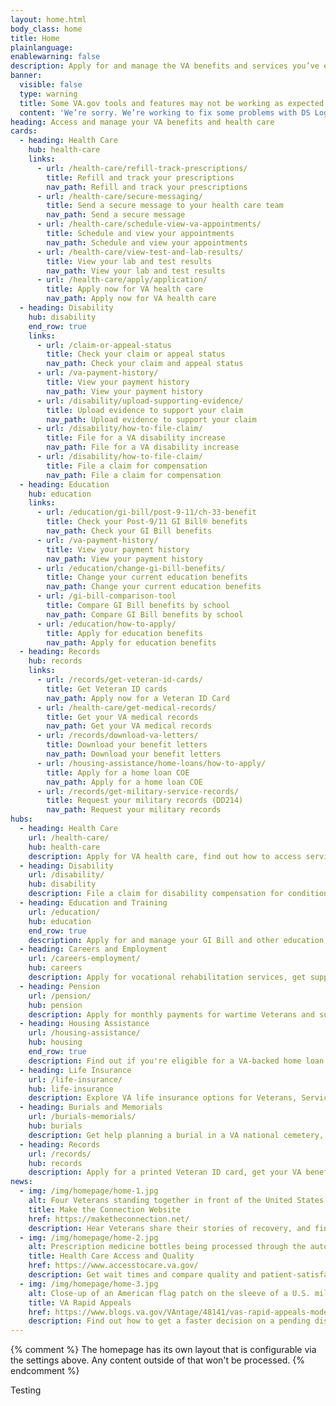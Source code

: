 ```yaml
---
layout: home.html
body_class: home
title: Home
plainlanguage:
enablewarning: false
description: Apply for and manage the VA benefits and services you’ve earned as a Veteran, Servicemember, or family member—like health care, disability, education, and more.
banner:
  visible: false
  type: warning
  title: Some VA.gov tools and features may not be working as expected
  content: 'We’re sorry. We’re working to fix some problems with DS Logon right now. Please check back later or call MyVA311 for help: <a href="tel:18446982311">1-844-698-2311</a>. If you have hearing loss, call TTY: 711.'
heading: Access and manage your VA benefits and health care
cards:
  - heading: Health Care
    hub: health-care
    links:
      - url: /health-care/refill-track-prescriptions/
        title: Refill and track your prescriptions
        nav_path: Refill and track your prescriptions
      - url: /health-care/secure-messaging/
        title: Send a secure message to your health care team
        nav_path: Send a secure message
      - url: /health-care/schedule-view-va-appointments/
        title: Schedule and view your appointments
        nav_path: Schedule and view your appointments
      - url: /health-care/view-test-and-lab-results/
        title: View your lab and test results
        nav_path: View your lab and test results
      - url: /health-care/apply/application/
        title: Apply now for VA health care
        nav_path: Apply now for VA health care
  - heading: Disability
    hub: disability
    end_row: true
    links:
      - url: /claim-or-appeal-status
        title: Check your claim or appeal status
        nav_path: Check your claim and appeal status
      - url: /va-payment-history/
        title: View your payment history
        nav_path: View your payment history
      - url: /disability/upload-supporting-evidence/
        title: Upload evidence to support your claim
        nav_path: Upload evidence to support your claim
      - url: /disability/how-to-file-claim/
        title: File for a VA disability increase
        nav_path: File for a VA disability increase
      - url: /disability/how-to-file-claim/
        title: File a claim for compensation
        nav_path: File a claim for compensation
  - heading: Education
    hub: education
    links:
      - url: /education/gi-bill/post-9-11/ch-33-benefit
        title: Check your Post-9/11 GI Bill® benefits
        nav_path: Check your GI Bill benefits
      - url: /va-payment-history/
        title: View your payment history
        nav_path: View your payment history
      - url: /education/change-gi-bill-benefits/
        title: Change your current education benefits
        nav_path: Change your current education benefits
      - url: /gi-bill-comparison-tool
        title: Compare GI Bill benefits by school
        nav_path: Compare GI Bill benefits by school
      - url: /education/how-to-apply/
        title: Apply for education benefits
        nav_path: Apply for education benefits
  - heading: Records
    hub: records
    links:
      - url: /records/get-veteran-id-cards/
        title: Get Veteran ID cards
        nav_path: Apply now for a Veteran ID Card
      - url: /health-care/get-medical-records/
        title: Get your VA medical records
        nav_path: Get your VA medical records
      - url: /records/download-va-letters/
        title: Download your benefit letters
        nav_path: Download your benefit letters
      - url: /housing-assistance/home-loans/how-to-apply/
        title: Apply for a home loan COE
        nav_path: Apply for a home loan COE
      - url: /records/get-military-service-records/
        title: Request your military records (DD214)
        nav_path: Request your military records
hubs:
  - heading: Health Care
    url: /health-care/
    hub: health-care
    description: Apply for VA health care, find out how to access services, and manage your health and benefits online.
  - heading: Disability
    url: /disability/
    hub: disability
    description: File a claim for disability compensation for conditions related to your military service, and manage your benefits over time.
  - heading: Education and Training
    url: /education/
    hub: education
    end_row: true
    description: Apply for and manage your GI Bill and other education benefits to help pay for college and training programs.
  - heading: Careers and Employment
    url: /careers-employment/
    hub: careers
    description: Apply for vocational rehabilitation services, get support for your Veteran-owned small business, and access other career resources.
  - heading: Pension
    url: /pension/
    hub: pension
    description: Apply for monthly payments for wartime Veterans and survivors with limited or no income who meet certain age and disability requirements.
  - heading: Housing Assistance
    url: /housing-assistance/
    hub: housing
    end_row: true
    description: Find out if you're eligible for a VA-backed home loan. If you have a service-connected disability, see if you qualify for a housing grant to help you live more independently.
  - heading: Life Insurance
    url: /life-insurance/
    hub: life-insurance
    description: Explore VA life insurance options for Veterans, Servicemembers, and families. Manage your policy online, file claims for benefits, and access helpful resources.
  - heading: Burials and Memorials
    url: /burials-memorials/
    hub: burials
    description: Get help planning a burial in a VA national cemetery, order a headstone or other memorial item to honor a Veteran's service, and apply for survivor and dependent benefits.
  - heading: Records
    url: /records/
    hub: records
    description: Apply for a printed Veteran ID card, get your VA benefit letters and medical records, and learn how to apply for a discharge upgrade.
news:
  - img: /img/homepage/home-1.jpg
    alt: Four Veterans standing together in front of the United States flag.
    title: Make the Connection Website
    href: https://maketheconnection.net/
    description: Hear Veterans share their stories of recovery, and find resources near you.
  - img: /img/homepage/home-2.jpg
    alt: Prescription medicine bottles being processed through the automated system at the VA Mail Order Pharmacy.
    title: Health Care Access and Quality
    href: https://www.accesstocare.va.gov/
    description: Get wait times and compare quality and patient-satisfaction data for VA health facilities.
  - img: /img/homepage/home-3.jpg
    alt: Close-up of an American flag patch on the sleeve of a U.S. military combat uniform.
    title: VA Rapid Appeals
    href: https://www.blogs.va.gov/VAntage/48141/vas-rapid-appeals-modernization-program-ramp-now-open-appeals/
    description: Find out how to get a faster decision on a pending disability compensation appeal through the VA Rapid Appeals Modernization Program (RAMP).
---
```

{% comment %}
  The homepage has its own layout that is configurable via the settings above. Any content outside of that won't be processed.
{% endcomment %}

Testing
